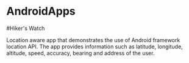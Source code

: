 # AndroidApps

#Hiker's Watch

Location aware app that demonstrates the use of Android framework location API. The app provides information such as latitude, longitude, altitude, speed, accuracy, bearing and address of the user.
